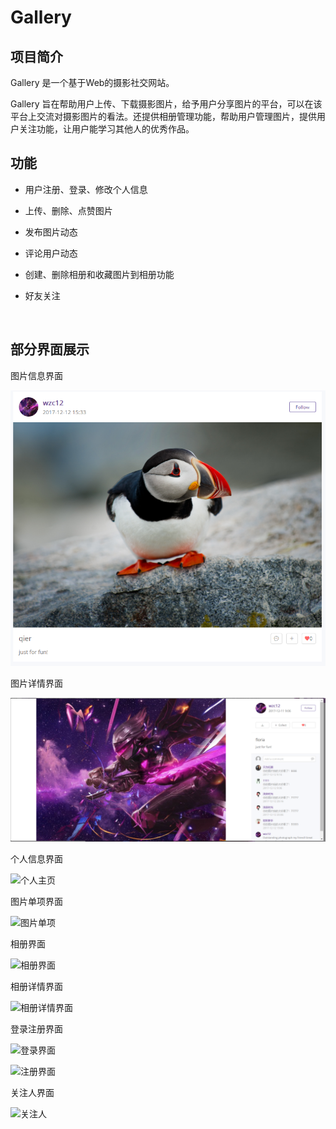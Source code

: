 # Gallery

## 项目简介

Gallery 是一个基于Web的摄影社交网站。

Gallery 旨在帮助用户上传、下载摄影图片，给予用户分享图片的平台，可以在该平台上交流对摄影图片的看法。还提供相册管理功能，帮助用户管理图片，提供用户关注功能，让用户能学习其他人的优秀作品。



## 功能

*   用户注册、登录、修改个人信息

*   上传、删除、点赞图片

*   发布图片动态

*   评论用户动态

*   创建、删除相册和收藏图片到相册功能

*   好友关注

    ​



## 部分界面展示

图片信息界面

![图片信息](/docs/img/图片信息.png)                   

图片详情界面

 ![图片详情](/docs/img/图片详情.png)

个人信息界面

 ![个人主页](F:\workspace\React\Gallery\docs\img\个人主页.png)

图片单项界面

 ![图片单项](F:\workspace\React\Gallery\docs\img\图片单项.png)

相册界面

 ![相册界面](F:\workspace\React\Gallery\docs\img\相册界面.png)

相册详情界面

 ![相册详情界面](F:\workspace\React\Gallery\docs\img\相册详情界面.png)

登录注册界面

 ![登录界面](F:\workspace\React\Gallery\docs\img\登录界面.png)

 ![注册界面](F:\workspace\React\Gallery\docs\img\注册界面.png)

关注人界面

![关注人](F:\workspace\React\Gallery\docs\img\关注人.png)
